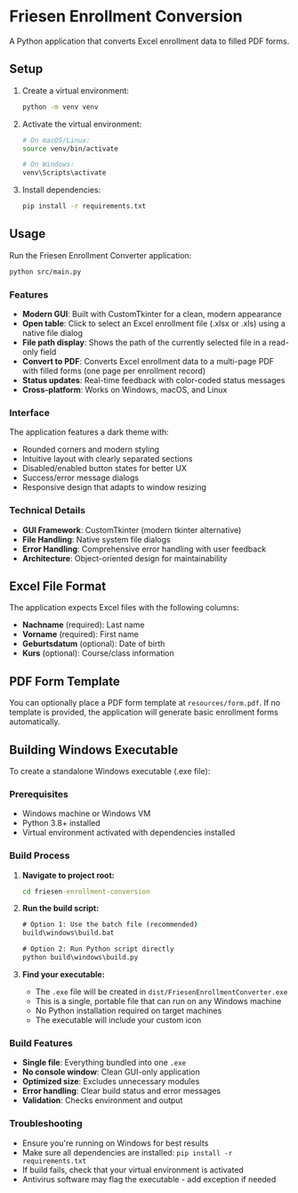 # Friesen Enrollment Conversion

A Python application that converts Excel enrollment data to filled PDF forms.

## Setup

1. Create a virtual environment:
   ```bash
   python -m venv venv
   ```

2. Activate the virtual environment:
   ```bash
   # On macOS/Linux:
   source venv/bin/activate
   
   # On Windows:
   venv\Scripts\activate
   ```

3. Install dependencies:
   ```bash
   pip install -r requirements.txt
   ```

## Usage

Run the Friesen Enrollment Converter application:

```bash
python src/main.py
```

### Features

- **Modern GUI**: Built with CustomTkinter for a clean, modern appearance
- **Open table**: Click to select an Excel enrollment file (.xlsx or .xls) using a native file dialog
- **File path display**: Shows the path of the currently selected file in a read-only field
- **Convert to PDF**: Converts Excel enrollment data to a multi-page PDF with filled forms (one page per enrollment record)
- **Status updates**: Real-time feedback with color-coded status messages
- **Cross-platform**: Works on Windows, macOS, and Linux

### Interface

The application features a dark theme with:
- Rounded corners and modern styling
- Intuitive layout with clearly separated sections
- Disabled/enabled button states for better UX
- Success/error message dialogs
- Responsive design that adapts to window resizing

### Technical Details

- **GUI Framework**: CustomTkinter (modern tkinter alternative)
- **File Handling**: Native system file dialogs
- **Error Handling**: Comprehensive error handling with user feedback
- **Architecture**: Object-oriented design for maintainability

## Excel File Format

The application expects Excel files with the following columns:
- **Nachname** (required): Last name
- **Vorname** (required): First name  
- **Geburtsdatum** (optional): Date of birth
- **Kurs** (optional): Course/class information

## PDF Form Template

You can optionally place a PDF form template at `resources/form.pdf`. If no template is provided, the application will generate basic enrollment forms automatically.

## Building Windows Executable

To create a standalone Windows executable (.exe file):

### Prerequisites
- Windows machine or Windows VM
- Python 3.8+ installed
- Virtual environment activated with dependencies installed

### Build Process

1. **Navigate to project root:**
   ```cmd
   cd friesen-enrollment-conversion
   ```

2. **Run the build script:**
   ```cmd
   # Option 1: Use the batch file (recommended)
   build\windows\build.bat
   
   # Option 2: Run Python script directly  
   python build\windows\build.py
   ```

3. **Find your executable:**
   - The `.exe` file will be created in `dist/FriesenEnrollmentConverter.exe`
   - This is a single, portable file that can run on any Windows machine
   - No Python installation required on target machines
   - The executable will include your custom icon

### Build Features
- **Single file**: Everything bundled into one `.exe`
- **No console window**: Clean GUI-only application
- **Optimized size**: Excludes unnecessary modules
- **Error handling**: Clear build status and error messages
- **Validation**: Checks environment and output

### Troubleshooting
- Ensure you're running on Windows for best results
- Make sure all dependencies are installed: `pip install -r requirements.txt`
- If build fails, check that your virtual environment is activated
- Antivirus software may flag the executable - add exception if needed 